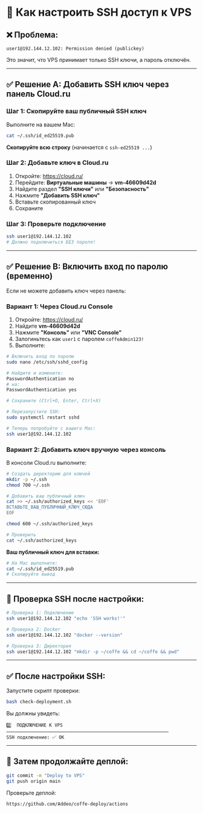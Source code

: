 # 🔧 Как настроить SSH доступ к VPS

## ❌ Проблема:

```
user1@192.144.12.102: Permission denied (publickey)
```

Это значит, что VPS принимает только SSH ключи, а пароль отключён.

---

## ✅ Решение A: Добавить SSH ключ через панель Cloud.ru

### Шаг 1: Скопируйте ваш публичный SSH ключ

Выполните на вашем Mac:

```bash
cat ~/.ssh/id_ed25519.pub
```

**Скопируйте всю строку** (начинается с `ssh-ed25519 ...`)

### Шаг 2: Добавьте ключ в Cloud.ru

1. Откройте: https://cloud.ru/
2. Перейдите: **Виртуальные машины** → **vm-46609d42d**
3. Найдите раздел **"SSH ключи"** или **"Безопасность"**
4. Нажмите **"Добавить SSH ключ"**
5. Вставьте скопированный ключ
6. Сохраните

### Шаг 3: Проверьте подключение

```bash
ssh user1@192.144.12.102
# Должно подключиться БЕЗ пароля!
```

---

## ✅ Решение B: Включить вход по паролю (временно)

Если не можете добавить ключ через панель:

### Вариант 1: Через Cloud.ru Console

1. Откройте: https://cloud.ru/
2. Найдите **vm-46609d42d**
3. Нажмите **"Консоль"** или **"VNC Console"**
4. Залогиньтесь как `user1` с паролем `coffeAdmin123!`
5. Выполните:

```bash
# Включить вход по паролю
sudo nano /etc/ssh/sshd_config

# Найдите и измените:
PasswordAuthentication no
# на:
PasswordAuthentication yes

# Сохраните (Ctrl+O, Enter, Ctrl+X)

# Перезапустите SSH:
sudo systemctl restart sshd

# Теперь попробуйте с вашего Mac:
ssh user1@192.144.12.102
```

### Вариант 2: Добавить ключ вручную через консоль

В консоли Cloud.ru выполните:

```bash
# Создать директорию для ключей
mkdir -p ~/.ssh
chmod 700 ~/.ssh

# Добавить ваш публичный ключ
cat >> ~/.ssh/authorized_keys << 'EOF'
ВСТАВЬТЕ_ВАШ_ПУБЛИЧНЫЙ_КЛЮЧ_СЮДА
EOF

chmod 600 ~/.ssh/authorized_keys

# Проверить
cat ~/.ssh/authorized_keys
```

**Ваш публичный ключ для вставки:**

```bash
# На Mac выполните:
cat ~/.ssh/id_ed25519.pub
# Скопируйте вывод
```

---

## 🧪 Проверка SSH после настройки:

```bash
# Проверка 1: Подключение
ssh user1@192.144.12.102 "echo 'SSH works!'"

# Проверка 2: Docker
ssh user1@192.144.12.102 "docker --version"

# Проверка 3: Директория
ssh user1@192.144.12.102 "mkdir -p ~/coffe && cd ~/coffe && pwd"
```

---

## ✅ После настройки SSH:

Запустите скрипт проверки:

```bash
bash check-deployment.sh
```

Вы должны увидеть:

```
2️⃣  ПОДКЛЮЧЕНИЕ К VPS
────────────────────────────────────────────────────────────
SSH подключение: ✅ OK
```

---

## 🚀 Затем продолжайте деплой:

```bash
git commit -m "Deploy to VPS"
git push origin main
```

Проверьте деплой:

```
https://github.com/Addeo/coffe-deploy/actions
```
